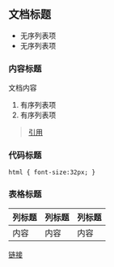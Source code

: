 ## 文档标题

+ 无序列表项
+ 无序列表项

### 内容标题

文档内容

1. 有序列表项
2. 有序列表项

> [引用](../modules/nav/nav.html)

### 代码标题

```
html { font-size:32px; }
```

### 表格标题

| 列标题 | 列标题 | 列标题 |
| ----- | ----- | ----- |
| 内容 | 内容 | 内容 |

[链接](http://www.xxx.com)